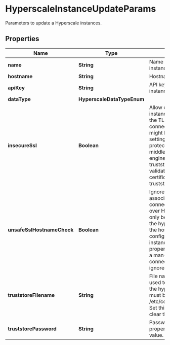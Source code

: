 

# HyperscaleInstanceUpdateParams

Parameters to update a Hyperscale instances.

## Properties

| Name | Type | Description | Notes |
|------------ | ------------- | ------------- | -------------|
|**name** | **String** | Name in DCT of the Hyperscale instance. |  [optional] |
|**hostname** | **String** | Hostname of the Hyperscale instance. |  [optional] |
|**apiKey** | **String** | API key to connect to the Hyperscale instance. |  [optional] |
|**dataType** | **HyperscaleDataTypeEnum** |  |  [optional] |
|**insecureSsl** | **Boolean** | Allow connections to the hyperscale instance over HTTPs without validating the TLS certificate. Even though the connection to the hyperscale instance might be performed over HTTPs, setting this property eliminates the protection against a man-in-the-middle attach for connections to this engine. Instead, consider creating a truststore with a Certificate Authority to validate the hyperscale instance&#39;s certificate, and set the truststore_filename property.  |  [optional] |
|**unsafeSslHostnameCheck** | **Boolean** | Ignore validation of the name associated to the TLS certificate when connecting to the hyperscale instance over HTTPs. Setting this value must only be done if the TLS certificate of the hyperscale instance does not match the hostname, and the TLS configuration of the hyperscale instance cannot be fixed. Setting this property reduces the protection against a man-in-the-middle attack for connections to this engine. This is ignored if insecure_ssl is set.  |  [optional] |
|**truststoreFilename** | **String** | File name of a truststore which can be used to validate the TLS certificate of the hyperscale instance. The truststore must be available at /etc/config/certs/&lt;truststore_filename&gt;. Set this property to an empty string to clear the value.  |  [optional] |
|**truststorePassword** | **String** | Password to read the truststore. Set this property to an empty string to clear the value.  |  [optional] |



